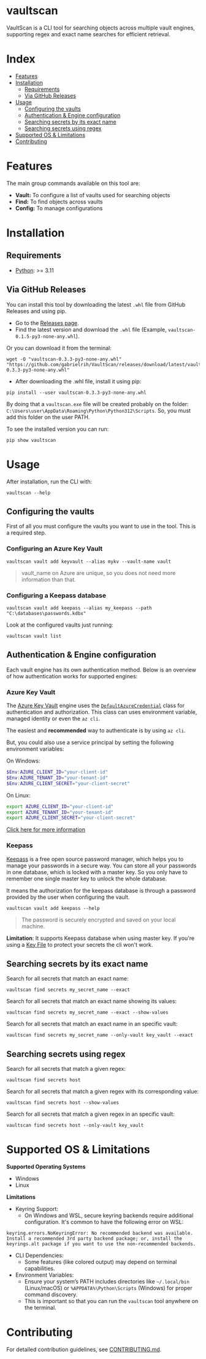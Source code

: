 # vaultscan
VaultScan is a CLI tool for searching objects across multiple vault engines, supporting regex and exact name searches for efficient retrieval.

# Index
- [Features](#features)
- [Installation](#installation)
    - [Requirements](#requirements)
    - [Via GitHub Releases](#via-github-releases)
- [Usage](#usage)
    - [Configuring the vaults](#configuring-the-vaults)
    - [Authentication & Engine configuration](#authentication--engine-configuration)
    - [Searching secrets by its exact name](#searching-secrets-by-their-names)
    - [Searching secrets using regex](#searching-secrets-using-regex)
- [Supported OS & Limitations](#supported-os--limitations)
- [Contributing](#Contributing)

# Features

The main group commands available on this tool are:

- **Vault:** To configure a list of vaults used for searching objects
- **Find:** To find objects across vaults
- **Config:** To manage configurations

# Installation

## Requirements

- [Python](https://www.python.org/downloads/): >= 3.11

## Via GitHub Releases
You can install this tool by downloading the latest ```.whl``` file from GitHub Releases and using pip.

- Go to the [Releases page](https://github.com/gabrielrih/VaultScan/releases/tag/latest).
- Find the latest version and download the ```.whl``` file (Example, ```vaultscan-0.1.5-py3-none-any.whl```).

Or you can download it from the terminal:

```
wget -O "vaultscan-0.3.3-py3-none-any.whl" "https://github.com/gabrielrih/VaultScan/releases/download/latest/vaultscan-0.3.3-py3-none-any.whl"
```

- After downloading the .whl file, install it using pip:

```
pip install --user vaultscan-0.3.3-py3-none-any.whl
```

By doing that a ```vaultscan.exe``` file will be created probably on the folder: ```C:\Users\user\AppData\Roaming\Python\Python312\Scripts```. So, you must add this folder on the user PATH.

To see the installed version you can run:

```
pip show vaultscan
```

# Usage

After installation, run the CLI with:

```
vaultscan --help
```

## Configuring the vaults
First of all you must configure the vaults you want to use in the tool. This is a required step.

### Configuring an Azure Key Vault

```
vaultscan vault add keyvault --alias mykv --vault-name vault
```

> vault_name on Azure are unique, so you does not need more information than that.

### Configuring a Keepass database

```
vaultscan vault add keepass --alias my_keepass --path "C:\databases\passwords.kdbx"
```

Look at the configured vaults just running:

```
vaultscan vault list
```

## Authentication & Engine configuration
Each vault engine has its own authentication method. Below is an overview of how authentication works for supported engines:

### Azure Key Vault

The [Azure Key Vault](https://azure.microsoft.com/en-us/) engine uses the [```DefaultAzureCredential```](https://learn.microsoft.com/en-us/dotnet/api/azure.identity.defaultazurecredential?view=azure-dotnet) class for authentication and authorization. This class can uses environment variable, managed identity or even the ```az cli```.

The easiest and **recommended** way to authenticate is by using ```az cli```. 

But, you could also use a service principal by setting the following environment variables:

On Windows:
```ps1
$Env:AZURE_CLIENT_ID="your-client-id"
$Env:AZURE_TENANT_ID="your-tenant-id"
$Env:AZURE_CLIENT_SECRET="your-client-secret"
```

On Linux:
```bash
export AZURE_CLIENT_ID="your-client-id"
export AZURE_TENANT_ID="your-tenant-id"
export AZURE_CLIENT_SECRET="your-client-secret"
```

[Click here for more information](https://microsoft.github.io/spring-cloud-azure/4.0.0-beta.3/4.0.0-beta.3/reference/html/authentication.html)

### Keepass

[Keepass](https://keepass.info/) is a free open source password manager, which helps you to manage your passwords in a secure way. You can store all your passwords in one database, which is locked with a master key. So you only have to remember one single master key to unlock the whole database.

It means the authorization for the keepass database is through a password provided by the user when configuring the vault.

```
vaultscan vault add keepass --help
```

> The password is securely encrypted and saved on your local machine.

**Limitation**: It supports Keepass database when using master key. If you're using a [Key File](https://keepass.info/help/base/keys.html) to protect your secrets the cli won't work.

## Searching secrets by its exact name

Search for all secrets that match an exact name:

```
vaultscan find secrets my_secret_name --exact
```

Search for all secrets that match an exact name showing its values:

```
vaultscan find secrets my_secret_name --exact --show-values
```

Search for all secrets that match an exact name in an specific vault:

```
vaultscan find secrets my_secret_name --only-vault key_vault --exact
```

## Searching secrets using regex

Search for all secrets that match a given regex:
```
vaultscan find secrets host
```

Search for all secrets that match a given regex with its corresponding value:
```
vaultscan find secrets host --show-values
```

Search for all secrets that match a given regex in an specific vault:

```
vaultscan find secrets host --only-vault key_vault
```


# Supported OS & Limitations

**Supported Operating Systems**
- Windows
- Linux

**Limitations**
- Keyring Support:
    - On Windows and WSL, secure keyring backends require additional configuration. It's common to have the following error on WSL:

```
keyring.errors.NoKeyringError: No recommended backend was available. Install a recommended 3rd party backend package; or, install the keyrings.alt package if you want to use the non-recommended backends.
```

- CLI Dependencies:
    - Some features (like colored output) may depend on terminal capabilities.
- Environment Variables:
    - Ensure your system’s PATH includes directories like ```~/.local/bin``` (Linux/macOS) or ```%APPDATA%\Python\Scripts``` (Windows) for proper command discovery.
    - This is important so that you can run the ```vaultscan``` tool anywhere on the terminal.

# Contributing

For detailed contribution guidelines, see [CONTRIBUTING.md](./CONTRIBUTING.md).
